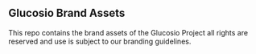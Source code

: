 ## Glucosio Brand Assets

 This repo contains the brand assets of the Glucosio Project all rights are reserved
and use is subject to our branding guidelines.


